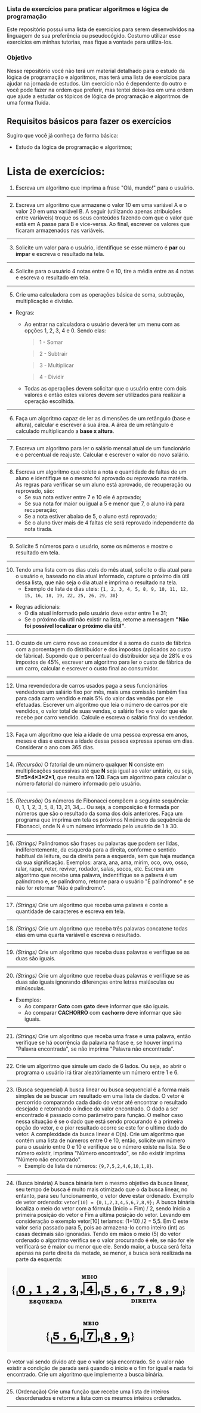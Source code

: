 ### Lista de exercícios para praticar algoritmos e lógica de programação

Este repositório possui uma lista de exercícios para serem desenvolvidos na linguagem de sua preferência ou pseudocógido.
Costumo utilizar esse exercícios em minhas tutorias, mas fique a vontade para utiliza-los.

### Objetivo

Nesse repositório você não terá um material detalhado para o estudo da lógica de programação e algoritmos, mas terá uma lista de exercícios para ajudar na jornada de estudos.
Um exercício não é dependente do outro e você pode fazer na ordem que preferir, mas tentei deixa-los em uma ordem que ajude a estudar os tópicos de lógica de programação e algoritmos de uma forma fluída.

## Requisitos básicos para fazer os exercícios

Sugiro que você já conheça de forma básica:

- Estudo da lógica de programação e algoritmos;

# Lista de exercícios:

1. Escreva um algoritmo que imprima a frase "Olá, mundo!" para o usuário.

------------
2. Escreva um algoritmo que armazene o valor 10 em uma variável A e o valor 20 em uma variável B. A seguir (utilizando apenas atribuições entre variáveis) troque os seus conteúdos fazendo com que o valor que está em A passe para B e vice-versa. Ao final, escrever os valores que ficaram armazenados nas variáveis.

------------
3. Solicite um valor para o usuário, identifique se esse número é **par** ou **impar** e escreva o resultado na tela.

------------
4. Solicite para o usuário 4 notas entre 0 e 10, tire a média entre as 4 notas e escreva o resultado em tela.

------------
5. Crie uma calculadora com as operações básica de soma, subtração, multiplicação e divisão.
- Regras:
    - Ao entrar na calculadora o usuário deverá ter um menu com as opções 1, 2, 3, 4 e 0. Sendo elas:
        > 1 - Somar

        > 2 - Subtrair

        > 3 - Multiplicar
        
        > 4 - Dividir
    - Todas as operações devem solicitar que o usuário entre com dois valores e então estes valores devem ser utilizados para realizar a operação escolhida.

------------
6.	Faça um algoritmo capaz de ler as dimensões de um retângulo (base e altura), calcular e escrever a sua área. A área de um retângulo é calculado multiplicando a **base x altura**.

------------
7.	Escreva um algoritmo para ler o salário mensal atual de um funcionário e o percentual de reajuste. Calcular e escrever o valor do novo salário.

------------
8. Escreva um algoritmo que colete a nota e quantidade de faltas de um aluno e identifique se o mesmo foi aprovado ou reprovado na matéria. As regras para verificar se um aluno está aprovado, de recuperação ou reprovado, são: 
    - Se sua nota estiver entre 7 e 10 ele é aprovado;
    - Se sua nota for maior ou igual a 5 e menor que 7, o aluno irá para recuperação;
    - Se a nota estiver abaixo de 5, o aluno está reprovado;
    - Se o aluno tiver mais de 4 faltas ele será reprovado independente da nota tirada.

------------
9.	Solicite 5 números para o usuário, some os números e mostre o resultado em tela.

------------
10. Tendo uma lista com os dias uteis do mês atual, solicite o dia atual para o usuário e, baseado no dia atual informado, capture o próximo dia útil dessa lista, que não seja o dia atual e imprima o resultado na tela.
    - Exemplo de lista de dias uteis: `{1, 2, 3, 4, 5, 8, 9, 10, 11, 12, 15, 16, 18, 19, 22, 25, 26, 29, 30}`
- Regras adicionais:
    - O dia atual informado pelo usuário deve estar entre 1 e 31;
    - Se o próximo dia util não existir na lista, retorne a mensagem **"Não foi possível localizar o próximo dia útil"**.

------------
11. O custo de um carro novo ao consumidor é a soma do custo de fábrica com a porcentagem do distribuidor e dos impostos (aplicados ao custo de fábrica). Supondo que o percentual do distribuidor seja de 28% e os impostos de 45%, escrever um algoritmo para ler o custo de fábrica de um carro, calcular e escrever o custo final ao consumidor.

------------
12. Uma revendedora de carros usados paga a seus funcionários vendedores um salário fixo por mês, mais uma comissão também fixa para cada carro vendido e mais 5% do valor das vendas por ele efetuadas. Escrever um algoritmo que leia o número de carros por ele vendidos, o valor total de suas vendas, o salário fixo e o valor que ele recebe por carro vendido. Calcule e escreva o salário final do vendedor.

------------
13. Faça um algoritmo que leia a idade de uma pessoa expressa em anos, meses e dias e escreva a idade dessa pessoa expressa apenas em dias. Considerar o ano com 365 dias.

------------
14. *(Recursão)* O fatorial de um número qualquer **N** consiste em multiplicações sucessivas até que **N** seja igual ao valor unitário, ou seja, **5!=5×4×3×2×1**, que resulta em **120**. Faça um algoritmo para calcular o número fatorial do número informado pelo usuário.

------------
15. *(Recursão)* Os números de Fibonacci compõem a seguinte sequência: 0, 1, 1, 2, 3, 5, 8, 13, 21, 34,... Ou seja, a composição é formada por números que são o resultado da soma dos dois anteriores. Faça um programa que imprima em tela os próximos N número da sequência de Fibonacci, onde N é um número informado pelo usuário de 1 à 30.

------------
16. *(Strings)* Palíndromos são frases ou palavras que podem ser lidas, indiferentemente, da esquerda para a direita, conforme o sentido habitual da leitura, ou da direita para a esquerda, sem que haja mudança da sua significação. Exemplos: arara, ana, ama, mirim, oco, ovo, osso, ralar, rapar, reter, reviver, rodador, salas, socos, etc.
Escreva um algoritmo que recebe uma palavra, indentifique se a palavra é um palíndromo e, se palíndromo, retorne para o usuário "É palíndromo" e se não for retornar "Não é palíndromo".

------------
17. *(Strings)* Crie um algoritmo que receba uma palavra e conte a quantidade de caracteres e escreva em tela.

------------
18. *(Strings)* Crie um algoritmo que receba três palavras concatene todas elas em uma quarta variável e escreva o resultado.

------------
19. *(Strings)* Crie um algoritmo que receba duas palavras e verifique se as duas são iguais.

------------
20. *(Strings)* Crie um algoritmo que receba duas palavras e verifique se as duas são iguais ignorando diferenças entre letras maiúsculas ou minúsculas.
- Exemplos:
    - Ao comparar **Gato** com **gato** deve informar que são iguais.
    - Ao comparar **CACHORRO** com **cachorro** deve informar que são iguais.

------------
21. *(Strings)* Crie um algoritmo que receba uma frase e uma palavra, então verifique se há ocorrência da palavra na frase e, se houver imprima "Palavra encontrada", se não imprima "Palavra não encontrada".

------------
22. Crie um algoritmo que simule um dado de 6 lados. Ou seja, ao abrir o programa o usuário irá tirar aleatóriamente um número entre 1 e 6.

------------
23. (Busca sequencial) A busca linear ou busca sequencial é a forma mais simples de se buscar um resultado em uma lista de dados. O vetor é percorrido comparando cada dado do vetor até encontrar o resultado desejado e retornando o índice do valor encontrado. O dado a ser encontrado é passado como parâmetro para função. O melhor caso nessa situação é se o dado que está sendo procurando é a primeira opção do vetor, e o pior resultado ocorre se este for o ultimo dado do vetor. A complexidade da busca linear é O(n).
Crie um algoritmo que contém uma lista de números entre 0 e 10, então, solicite um número para o usuário entre 0 e 10 e verifique se o número existe na lista. Se o número existir, imprima "Número encontrado", se não existir imprima "Número não encontrado".
    - Exemplo de lista de números: `{9,7,5,2,4,6,10,1,8}`.

------------
24. (Busca binária) A busca binária tem o mesmo objetivo da busca linear, seu tempo de busca é muito mais otimizado que o da busca linear, no entanto, para seu funcionamento, o vetor deve estar ordenado.
Exemplo de vetor ordenado: `vetor[10] = {0,1,2,3,4,5,6,7,8,9};`
A busca binária localiza o meio do vetor com a fórmula (Inicio + Fim) / 2, sendo Inicio a primeira posição do vetor e Fim a ultima posição do vetor. Levando em consideração o exemplo vetor[10] teríamos: (1+10) /2 = 5,5. Em C este valor seria passado para 5, pois ao armazena-lo como inteiro (int) as casas decimais são ignoradas.
Tendo em mãos o meio (5) do vetor ordenado o algoritmo verifica se o valor procurando é ele, se não for ele verificará se é maior ou menor que ele. Sendo maior, a busca será feita apenas na parte direita da metade, se menor, a busca será realizada na parte da esquerda:

![Busca binária](/imgs/BuscaBinaria_exemplo.jpg "Busca binária")

O vetor vai sendo divido até que o valor seja encontrado. Se o valor não existir a condição de parada será quando o inicio e o fim for igual e nada foi encontrado.
Crie um algoritmo que implemente a busca binária.

------------
25. (Ordenação) Crie uma função que recebe uma lista de inteiros desordenados e retorne a lista com os mesmos inteiros ordenados. 

------------